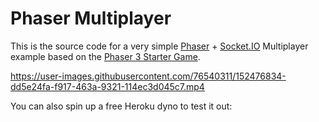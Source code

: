 # Phaser Multiplayer

This is the source code for a very simple [Phaser](https://phaser.io/) + [Socket.IO](https://socket.io/) Multiplayer example based on the [Phaser 3 Starter Game](https://phaser.io/tutorials/making-your-first-phaser-3-game/part1).

https://user-images.githubusercontent.com/76540311/152476834-dd5e24fa-f917-463a-9321-114ec3d045c7.mp4

You can also spin up a free Heroku dyno to test it out:
